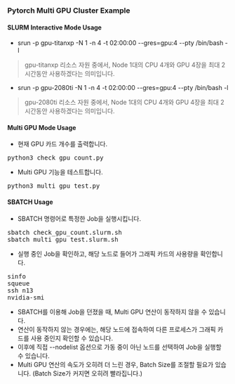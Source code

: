 ### Pytorch Multi GPU Cluster Example

#### SLURM Interactive Mode Usage

* srun -p gpu-titanxp -N 1 -n 4 -t 02:00:00 --gres=gpu:4 --pty /bin/bash -l
> gpu-titanxp 리소스 자원 중에서, Node 1대의 CPU 4개와 GPU 4장을 최대 2시간동안 사용하겠다는 의미입니다.

* srun -p gpu-2080ti -N 1 -n 4 -t 02:00:00 --gres=gpu:4 --pty /bin/bash -l
> gpu-2080ti 리소스 자원 중에서, Node 1대의 CPU 4개와 GPU 4장을 최대 2시간동안 사용하겠다는 의미입니다.

#### Multi GPU Mode Usage

* 현재 GPU 카드 개수를 출력합니다.
<pre>
python3 check_gpu_count.py
</pre>

* Multi GPU 기능을 테스트합니다.
<pre>
python3 multi_gpu_test.py
</pre>

#### SBATCH Usage

* SBATCH 명령어로 특정한 Job을 실행시킵니다.
<pre>
sbatch check_gpu_count.slurm.sh
sbatch multi_gpu_test.slurm.sh
</pre>

* 실행 중인 Job을 확인하고, 해당 노드로 들어가 그래픽 카드의 사용량을 확인합니다.
<pre>
sinfo
squeue
ssh n13
nvidia-smi
</pre>

* SBATCH를 이용해 Job을 던졌을 때, Multi GPU 연산이 동작하지 않을 수 있습니다.
* 연산이 동작하지 않는 경우에는, 해당 노드에 접속하여 다른 프로세스가 그래픽 카드를 사용 중인지 확인할 수 있습니다.
* 이후에 직접 --nodelist 옵션으로 가동 중이 아닌 노드를 선택하여 Job을 실행할 수 있습니다.
* Multi GPU 연산의 속도가 오히려 더 느린 경우, Batch Size를 조절할 필요가 있습니다. (Batch Size가 커지면 오히려 빨라집니다.)
